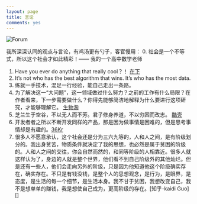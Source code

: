 ```yaml
---
layout: page
title: 言论
comments: yes
---
```


![Forum](http://m3.img.srcdd.com/farm5/d/2014/0717/00/20DA0EB9D470E6A9B56A47B95C13E296_LARGE_913_439.png)

我所深深认同的观点与言论，有鸡汤更有勺子，客官慢用：
0. 社会是一个不等式，所以这个社会才如此精彩！—— 我的一个高中数学老师  
1. Have you ever do anything that really cool？！ [在下](/about)   
2. It’s not who has the best algorithm that wins. It’s who has the most data.  
3. 练就一手技术，混足一行经验，能自己走出一条路。  
4. 为了解决这一“大问题”，这一领域做过什么努力？之前的工作有什么局限？在作者看来，下一步需要做什么？你得先能够简洁地解释为什么要进行这项研究，才能够理解它。 [生物淘][]
5. 芝兰生于空谷，不以无人而不芳。君子修身养道，不以穷困而改志。 [酷壳][] 
6. 开发者者之所以不断开发同样的产品，那是因为做事情是困难的，但是思考事情却是有趣的。[36Kr]()
7. 很多人不愿意承认，这个社会还是分为三六九等的，人和人之间，是有阶级划分的。我出身贫苦，物质条件就决定了我的思想，也必然是属于贫困的阶级的。人和人之间的交往，你会自然而然的，和同等阶级的人相靠近。很多人就这样认为了，身边的人就是整个世界，他们看不到自己阶级外的其他灿烂。但是还有一些人，他们会走向另外的阶级，只是因为他知道他这个阶级确实存在，确实存在。不只是有钱没钱，是整个人的思想观念，是行为，是眼界，是态度，是生活的每一个细节，是生活本身。我不甘于贫困，我想改变自己，我不是想单单的赚钱，我是想使自己成为，更高阶级的存在。[知乎-kaidi Guo][]

[酷壳]: http://coolshell.cn/haoel "酷壳"
[生物淘]: http://www.35tao.cn/faq/show/21994.html "生物淘"
[知乎]: http://www.zhihu.com/question/21183467 "知乎-kaidi Guo"